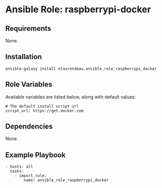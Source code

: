 # Ansible Role: raspberrypi-docker

## Requirements

None.

## Installation

    ansible-galaxy install elaurendeau.ansible_role_raspberrypi_docker

## Role Variables

Available variables are listed below, along with default values:

    # The default install script url
    script_url: https://get.docker.com

## Dependencies

None.

## Example Playbook

    - hosts: all
      tasks:
        - import_role:
            name: ansible_role_raspberrypi_docker